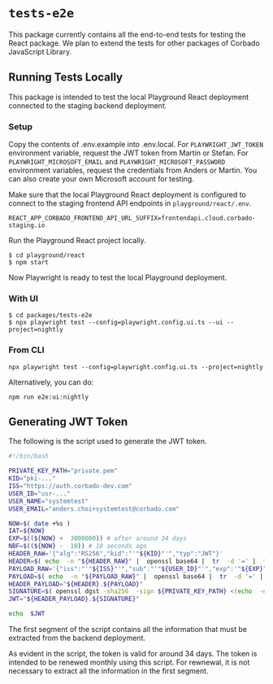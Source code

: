 # `tests-e2e`

This package currently contains all the end-to-end tests for testing the React package. We plan to extend the tests for other packages of Corbado JavaScript Library.

## Running Tests Locally

This package is intended to test the local Playground React deployment connected to the staging backend deployment.

### Setup

Copy the contents of .env.example into .env.local.
For `PLAYWRIGHT_JWT_TOKEN` environment variable, request the JWT token from Martin or Stefan.
For `PLAYWRIGHT_MICROSOFT_EMAIL` and `PLAYWRIGHT_MICROSOFT_PASSWORD` environment variables, request the credentials from Anders or Martin. You can also create your own Microsoft account for testing.

Make sure that the local Playground React deployment is configured to connect to the staging frontend API endpoints in `playground/react/.env`.

```
REACT_APP_CORBADO_FRONTEND_API_URL_SUFFIX=frontendapi.cloud.corbado-staging.io
```

Run the Playground React project locally.

```console
$ cd playground/react
$ npm start
```

Now Playwright is ready to test the local Playground deployment.

### With UI

```console
$ cd packages/tests-e2e
$ npx playwright test --config=playwright.config.ui.ts --ui --project=nightly
```

### From CLI

```console
npx playwright test --config=playwright.config.ui.ts --project=nightly
```

Alternatively, you can do:

```console
npm run e2e:ui:nightly
```

## Generating JWT Token

The following is the script used to generate the JWT token.

```bash
#!/bin/bash

PRIVATE_KEY_PATH="private.pem"
KID="pki-..."
ISS="https://auth.corbado-dev.com"
USER_ID="usr-..."
USER_NAME="systemtest"
USER_EMAIL="anders.choi+systemtest@corbado.com"

NOW=$( date +%s )
IAT=${NOW}
EXP=$((${NOW} +  3000000)) # after around 34 days
NBF=$((${NOW} -  10)) # 10 seconds ago
HEADER_RAW='{"alg":"RS256","kid":"'"${KID}"'","typ":"JWT"}'
HEADER=$( echo  -n "${HEADER_RAW}" |  openssl base64 |  tr  -d '=' |  tr '/+' '_-' |  tr  -d '\n' )
PAYLOAD_RAW='{"iss":"'"${ISS}"'","sub":"'"${USER_ID}"'","exp":'"${EXP}"',"nbf":'"${NBF}"',"iat":'"${IAT}"',"name":"'"${USER_NAME}"'","orig":"'"${USER_EMAIL}"'","email":"'"${USER_EMAIL}"'","version":2}'
PAYLOAD=$( echo  -n "${PAYLOAD_RAW}" |  openssl base64 |  tr  -d '=' |  tr '/+' '_-' |  tr  -d '\n' )
HEADER_PAYLOAD="${HEADER}.${PAYLOAD}"
SIGNATURE=$( openssl dgst -sha256  -sign ${PRIVATE_KEY_PATH} <(echo  -n "${HEADER_PAYLOAD}") |  openssl base64 |  tr  -d '=' |  tr '/+' '_-' |  tr  -d '\n' )
JWT="${HEADER_PAYLOAD}.${SIGNATURE}"

echo  $JWT
```

The first segment of the script contains all the information that must be extracted from the backend deployment.

As evident in the script, the token is valid for around 34 days. The token is intended to be renewed monthly using this script. For rewnewal, it is not necessary to extract all the information in the first segment.
